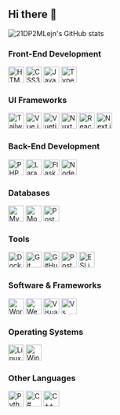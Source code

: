 ## Hi there 👋
![21DP2MLejn's GitHub stats](https://github-readme-stats.vercel.app/api?username=21DP2MLejn)
<section>
  <h3>Front-End Development</h3>
  <div class="icon-group">
    <img src="https://cdn.jsdelivr.net/gh/devicons/devicon@latest/icons/html5/html5-original.svg" width="32" height="32" alt="HTML5" />
    <img src="https://cdn.jsdelivr.net/gh/devicons/devicon@latest/icons/css3/css3-original.svg" width="32" height="32" alt="CSS3" />
    <img src="https://cdn.jsdelivr.net/gh/devicons/devicon@latest/icons/javascript/javascript-original.svg" width="32" height="32" alt="JavaScript" />
    <img src="https://cdn.jsdelivr.net/gh/devicons/devicon@latest/icons/typescript/typescript-original.svg" width="32" height="32" alt="TypeScript" />
  </div>

  <h3>UI Frameworks</h3>
  <div class="icon-group">
    <img src="https://cdn.jsdelivr.net/gh/devicons/devicon@latest/icons/tailwindcss/tailwindcss-original.svg" width="32" height="32" alt="Tailwind CSS" />
    <img src="https://cdn.jsdelivr.net/gh/devicons/devicon@latest/icons/vuejs/vuejs-original.svg" width="32" height="32" alt="Vue.js" />
    <img src="https://cdn.jsdelivr.net/gh/devicons/devicon@latest/icons/vuetify/vuetify-original.svg" width="32" height="32" alt="Vuetify" />
    <img src="https://cdn.jsdelivr.net/gh/devicons/devicon@latest/icons/nuxtjs/nuxtjs-original.svg" width="32" height="32" alt="Nuxt.js" />
    <img src="https://cdn.jsdelivr.net/gh/devicons/devicon@latest/icons/react/react-original.svg" width="32" height="32" alt="React" />
    <img src="https://cdn.jsdelivr.net/gh/devicons/devicon@latest/icons/nextjs/nextjs-original.svg" width="32" height="32" alt="Next.js" />
  </div>

  <h3>Back-End Development</h3>
  <div class="icon-group">
    <img src="https://cdn.jsdelivr.net/gh/devicons/devicon@latest/icons/php/php-original.svg" width="32" height="32" alt="PHP" />
    <img src="https://cdn.jsdelivr.net/gh/devicons/devicon@latest/icons/laravel/laravel-original.svg" width="32" height="32" alt="Laravel" />
    <img src="https://cdn.jsdelivr.net/gh/devicons/devicon@latest/icons/flask/flask-original.svg" width="32" height="32" alt="Flask" />
    <img src="https://cdn.jsdelivr.net/gh/devicons/devicon@latest/icons/nodejs/nodejs-original.svg" width="32" height="32" alt="Node.js" />
  </div>

  <h3>Databases</h3>
  <div class="icon-group">
    <img src="https://cdn.jsdelivr.net/gh/devicons/devicon@latest/icons/mysql/mysql-original.svg" width="32" height="32" alt="MySQL" />
    <img src="https://cdn.jsdelivr.net/gh/devicons/devicon@latest/icons/mongodb/mongodb-original.svg" width="32" height="32" alt="MongoDB" />
    <img src="https://cdn.jsdelivr.net/gh/devicons/devicon@latest/icons/postgresql/postgresql-original.svg" width="32" height="32" alt="PostgreSQL" />
  </div>

  <h3>Tools</h3>
  <div class="icon-group">
    <img src="https://cdn.jsdelivr.net/gh/devicons/devicon@latest/icons/docker/docker-original.svg" width="32" height="32" alt="Docker" />
    <img src="https://cdn.jsdelivr.net/gh/devicons/devicon@latest/icons/git/git-original.svg" width="32" height="32" alt="Git" />
    <img src="https://cdn.jsdelivr.net/gh/devicons/devicon@latest/icons/github/github-original.svg" width="32" height="32" alt="GitHub" />
    <img src="https://cdn.jsdelivr.net/gh/devicons/devicon@latest/icons/postman/postman-original.svg" width="32" height="32" alt="Postman" />
    <img src="https://cdn.jsdelivr.net/gh/devicons/devicon@latest/icons/eslint/eslint-original.svg" width="32" height="32" alt="ESLint" />
  </div>

  <h3>Software & Frameworks</h3>
  <div class="icon-group">
    <img src="https://cdn.jsdelivr.net/gh/devicons/devicon@latest/icons/wordpress/wordpress-plain.svg" width="32" height="32" alt="WordPress" />
    <img src="https://cdn.jsdelivr.net/gh/devicons/devicon@latest/icons/webstorm/webstorm-original.svg" width="32" height="32" alt="WebStorm" />
    <img src="https://cdn.jsdelivr.net/gh/devicons/devicon@latest/icons/visualstudio/visualstudio-original.svg"  width="32" height="32" alt="Visual Studio" />
    <img src="https://cdn.jsdelivr.net/gh/devicons/devicon@latest/icons/vscode/vscode-original.svg" width="32" height="32" alt="Vs Code" />
  </div>

  <h3>Operating Systems</h3>
  <div>
    <img src="https://cdn.jsdelivr.net/gh/devicons/devicon@latest/icons/linux/linux-original.svg" width="32" height="32" alt="Linux" />
    <img src="https://cdn.jsdelivr.net/gh/devicons/devicon@latest/icons/windows8/windows8-original.svg" width="32" height="32" alt="Windows 8" />
  </div>

  <h3>Other Languages</h3>
  <div class="icon-group">
    <img src="https://cdn.jsdelivr.net/gh/devicons/devicon@latest/icons/python/python-original.svg" width="32" height="32" alt="Python" />
    <img src="https://cdn.jsdelivr.net/gh/devicons/devicon@latest/icons/csharp/csharp-original.svg" width="32" height="32" alt="C#" />
    <img src="https://cdn.jsdelivr.net/gh/devicons/devicon@latest/icons/cplusplus/cplusplus-original.svg" width="32" height="32" alt="C++" />
  </div>
</section>





<!--
**21DP2MLejn/21DP2MLejn** is a ✨ _special_ ✨ repository because its `README.md` (this file) appears on your GitHub profile.

Here are some ideas to get you started:

- 🔭 I’m currently working on ...
- 🌱 I’m currently learning ...
- 👯 I’m looking to collaborate on ...
- 🤔 I’m looking for help with ...
- 💬 Ask me about ...
- 📫 How to reach me: ...
- 😄 Pronouns: ...
- ⚡ Fun fact: ...
-->
